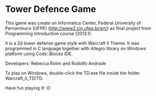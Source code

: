 # Tower Defence Game
This game was create on Informatics Center, Federal University of Pernambuco (UFPE) (http://www2.cin.ufpe.br/en/) as final project from Programming Introduction course (2013.1).

It is a 2d tower defense game style with Warcraft II Theme. It was programmed in C language together with Allegro library on Windows platform using Code::Blocks IDE.

Developers: Rebecca Rolim and Rodolfo Andrade

To play on Windows, double-click the TD.exe file inside the folder Warcraft_II_TD/TD.

Have fun playing it! :D
